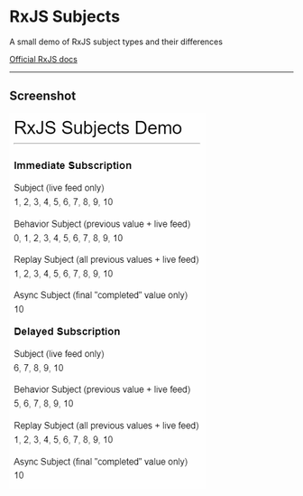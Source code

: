 # RxJS Subjects
A small demo of RxJS subject types and their differences

[Official RxJS docs](http://reactivex.io/documentation/subject.html)

---

## Screenshot
![Screenshot](./screenshot.png)